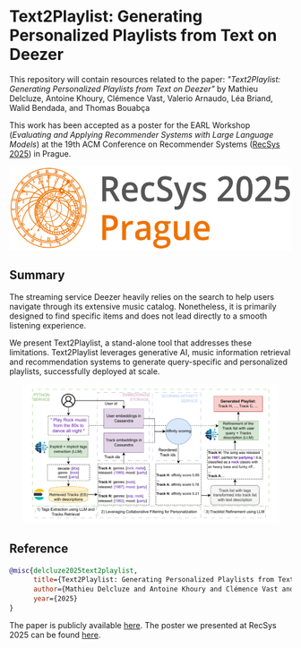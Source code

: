 # Text2Playlist: Generating Personalized Playlists from Text on Deezer

This repository will contain resources related to the paper: _"Text2Playlist: Generating Personalized Playlists from Text on Deezer"_ by Mathieu Delcluze, Antoine Khoury, Clémence Vast, Valerio Arnaudo, Léa Briand, Walid Bendada, and Thomas Bouabça

This work has been accepted as a poster for the EARL Workshop (_Evaluating and Applying Recommender Systems with Large Language Models_) at the 19th ACM Conference on Recommender Systems  ([RecSys 2025](https://recsys.acm.org/recsys25/)) in Prague.

<p align="center">
  <img height="150" src="figures/recsys25.png">
</p>

## Summary 

The streaming service Deezer heavily relies on the search to help users navigate through its extensive music catalog. Nonetheless, it is primarily designed to find specific items and does not lead directly to a smooth listening experience.

We present Text2Playlist, a stand-alone tool that addresses these limitations. Text2Playlist leverages generative AI, music information retrieval and recommendation systems to generate query-specific and personalized playlists, successfully deployed at scale.

<p align="center">
  <img height="250" src="figures/text2playlist.pdf">
</p>


## Reference

```BibTeX
@misc{delcluze2025text2playlist,
      title={Text2Playlist: Generating Personalized Playlists from Text on Deezer}, 
      author={Mathieu Delcluze and Antoine Khoury and Clémence Vast and Valerio Arnaudo and Léa Briand and Walid Bendada and Thomas Bouabça},
      year={2025}
}
```

The paper is publicly available [here](). The poster we presented at RecSys 2025 can be found [here]().
